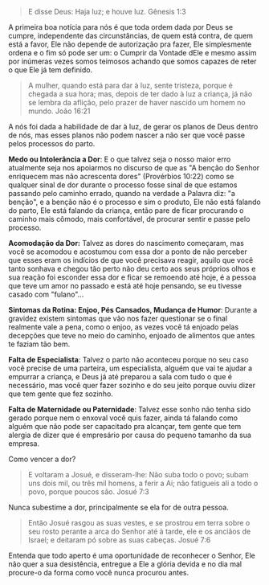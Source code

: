 > E disse Deus: Haja luz; e houve luz. 
	Gênesis 1:3

A primeira boa notícia para nós é que toda ordem dada por Deus se cumpre, independente das circunstâncias, de quem está contra, de quem está a favor, Ele não depende de autorização pra fazer, Ele simplesmente ordena e o fim só pode ser um: o Cumprir da Vontade dEle e mesmo assim por inúmeras vezes somos teimosos achando que somos capazes de reter o que Ele já tem definido.

> A mulher, quando está para dar à luz, sente tristeza, porque é chegada a sua hora; mas, depois de ter dado à luz a criança, já não se lembra da aflição, pelo prazer de haver nascido um homem no mundo. 
	João 16:21

A nós foi dada a habilidade de dar à luz, de gerar os planos de Deus dentro de nós, mas esses planos não podem nascer a não ser que você passe pelos processos do parto.

**Medo ou Intolerância a Dor**: E o que talvez seja o nosso maior erro atualmente seja nos apoiarmos no discurso de que as "A benção do Senhor enriquecem mas não acrescenta dores" (Provérbios 10:22) como se qualquer sinal de dor durante o processo fosse sinal de que estamos passando pelo caminho errado, quando na verdade a Palavra diz: "a benção", e a benção não é o processo e sim o produto, Ele não está falando do parto, Ele está falando da criança, então pare de ficar procurando o caminho mais cômodo, mais confortável, de procurar sentir e passe pelo processo.

**Acomodação da Dor:** Talvez as dores do nascimento começaram, mas você se acomodou e acostumou com essa dor a ponto de não perceber que esses eram os indícios de que você precisava reagir, aquilo que você tanto sonhava e chegou tão perto não deu certo aos seus próprios olhos e sua reação foi esconder essa dor e ficar se remoendo até hoje, é a pessoa que teve um amor no passado e está até hoje pensando, se eu tivesse casado com "fulano"...

**Sintomas da Rotina: Enjoo, Pés Cansados, Mudança de Humor**: Durante a gravidez existem sintomas que vão nos fazer questionar se o final realmente vale a pena, como o enjoo, as vezes você tá enjoado pelas decepções que teve no meio do caminho, enjoado de alimentos que antes te faziam tão bem.

**Falta de Especialista**: Talvez o parto não aconteceu porque no seu caso você precise de uma parteira, um especialista, alguém que vai te ajudar a empurrar a criança, e Deus já até preparou a sala com tudo o que é necessário, mas você quer fazer sozinho e do seu jeito porque ouviu dizer que tem gente que fez sozinho.

**Falta de Maternidade ou Paternidade**: Talvez esse sonho não tenha sido gerado porque nem o enxoval você quis fazer, ainda tá falando como alguém que não pode ser capacitado pra alcançar, tem gente que tem alergia de dizer que é empresário por causa do pequeno tamanho da sua empresa.

Como vencer a dor?

> E voltaram a Josué, e disseram-lhe: Não suba todo o povo; subam uns dois mil, ou três mil homens, a ferir a Ai; não fatigueis ali a todo o povo, porque poucos são. 
	Josué 7:3

Nunca subestime a dor, principalmente se ela for de outra pessoa.

> Então Josué rasgou as suas vestes, e se prostrou em terra sobre o seu rosto perante a arca do Senhor até à tarde, ele e os anciãos de Israel; e deitaram pó sobre as suas cabeças.
	Josué 7:6

Entenda que todo aperto é uma oportunidade de reconhecer o Senhor, Ele não quer a sua desistência, entregue a Ele a glória devida e no dia mal procure-o da forma como você nunca procurou antes.